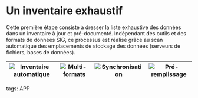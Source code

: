 # Un inventaire exhaustif

Cette première étape consiste à dresser la liste exhaustive des données dans un inventaire à jour et pré-documenté. Indépendant des outils et des formats de données SIG, ce processus est réalisé grâce au scan automatique des emplacements de stockage des données (serveurs de fichiers, bases de données).

| ![Inventaire automatique](/images/icone_inventaire_bleu_140px.png "Inventaire automatique") | ![Multi-formats](/images/icone_multiformats_bleu_140px.png "Interopérabilité des formats") | ![Synchronisation](/images/icone_synchronisation_bleu_140px.png "Mises à jour automatiques") | ![Pré-remplissage](/images/icone_metadonnees_bleu_140px.png "Pré-remplissage des métadonnées") |
| :--: | :--: | :--: | :--: |


tags: APP

